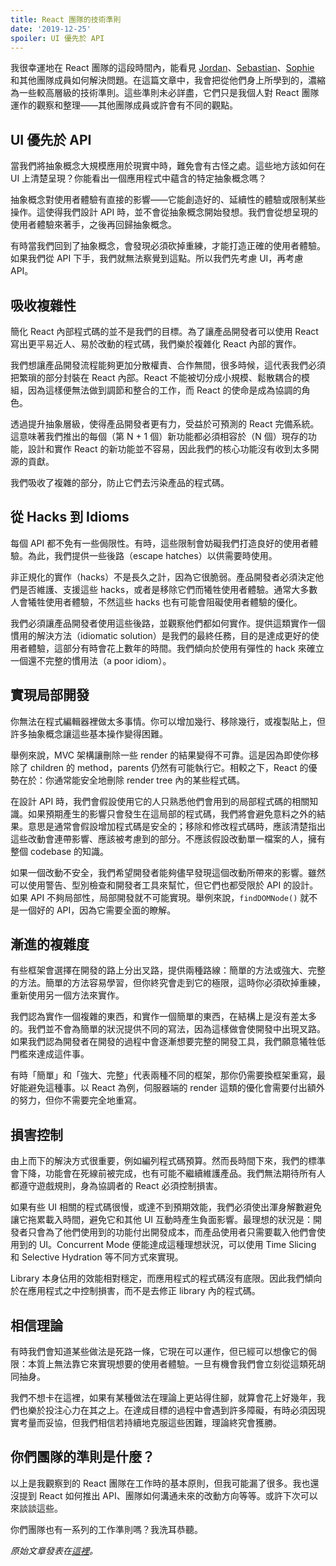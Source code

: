```yaml
---
title: React 團隊的技術準則
date: '2019-12-25'
spoiler: UI 優先於 API
---
```


我很幸運地在 React 團隊的這段時間內，能看見 [Jordan](https://twitter.com/jordwalke)、[Sebastian](https://twitter.com/sebmarkbage)、[Sophie](https://twitter.com/sophiebits) 和其他團隊成員如何解決問題。在這篇文章中，我會把從他們身上所學到的，濃縮為一些較高層級的技術準則。這些準則未必詳盡，它們只是我個人對 React 團隊運作的觀察和整理——其他團隊成員或許會有不同的觀點。

## UI 優先於 API

當我們將抽象概念大規模應用於現實中時，難免會有古怪之處。這些地方該如何在 UI 上清楚呈現？你能看出一個應用程式中蘊含的特定抽象概念嗎？

抽象概念對使用者體驗有直接的影響——它能創造好的、延續性的體驗或限制某些操作。這使得我們設計 API 時，並不會從抽象概念開始發想。我們會從想呈現的使用者體驗來著手，之後再回歸抽象概念。

有時當我們回到了抽象概念，會發現必須砍掉重練，才能打造正確的使用者體驗。如果我們從 API 下手，我們就無法察覺到這點。所以我們先考慮 UI，再考慮 API。

## 吸收複雜性

簡化 React 內部程式碼的並不是我們的目標。為了讓產品開發者可以使用 React 寫出更平易近人、易於改動的程式碼，我們樂於複雜化 React 內部的實作。

我們想讓產品開發流程能夠更加分散權責、合作無間，很多時候，這代表我們必須把繁瑣的部分封裝在 React 內部。React 不能被切分成小規模、鬆散耦合的模組，因為這樣便無法做到調節和整合的工作，而 React 的使命是成為協調的角色。

透過提升抽象層級，使得產品開發者更有力，受益於可預測的 React 完備系統。這意味著我們推出的每個（第 N + 1 個）新功能都必須相容於（N 個）現存的功能，設計和實作 React 的新功能並不容易，因此我們的核心功能沒有收到太多開源的貢獻。

我們吸收了複雜的部分，防止它們去污染產品的程式碼。

## 從 Hacks 到 Idioms

每個 API 都不免有一些侷限性。有時，這些限制會妨礙我們打造良好的使用者體驗。為此，我們提供一些後路（escape hatches）以供需要時使用。

非正規化的實作（hacks）不是長久之計，因為它很脆弱。產品開發者必須決定他們是否維護、支援這些 hacks，或者是移除它們而犧牲使用者體驗。通常大多數人會犧牲使用者體驗，不然這些 hacks 也有可能會阻礙使用者體驗的優化。

我們必須讓產品開發者使用這些後路，並觀察他們都如何實作。提供這類實作一個慣用的解決方法（idiomatic solution）是我們的最終任務，目的是達成更好的使用者體驗，這部分有時會花上數年的時間。我們傾向於使用有彈性的 hack 來確立一個還不完整的慣用法（a poor idiom）。

## 實現局部開發

你無法在程式編輯器裡做太多事情。你可以增加幾行、移除幾行，或複製貼上，但許多抽象概念讓這些基本操作變得困難。

舉例來說，MVC 架構讓刪除一些 render 的結果變得不可靠。這是因為即使你移除了 children 的 method，parents 仍然有可能執行它。相較之下，React 的優勢在於：你通常能安全地刪除 render tree 內的某些程式碼。

在設計 API 時，我們會假設使用它的人只熟悉他們會用到的局部程式碼的相關知識。如果預期產生的影響只會發生在這局部的程式碼，我們將會避免意料之外的結果。意思是通常會假設增加程式碼是安全的；移除和修改程式碼時，應該清楚指出這些改動會連帶影響、應該被考慮到的部分。不應該假設改動單一檔案的人，擁有整個 codebase 的知識。

如果一個改動不安全，我們希望開發者能夠儘早發現這個改動所帶來的影響。雖然可以使用警告、型別檢查和開發者工具來幫忙，但它們也都受限於 API 的設計。如果 API 不夠局部性，局部開發就不可能實現。舉例來說，`findDOMNode()` 就不是一個好的 API，因為它需要全面的瞭解。

## 漸進的複雜度

有些框架會選擇在開發的路上分出叉路，提供兩種路線：簡單的方法或強大、完整的方法。簡單的方法容易學習，但你終究會走到它的極限，這時你必須砍掉重練，重新使用另一個方法來實作。

我們認為實作一個複雜的東西，和實作一個簡單的東西，在結構上是沒有差太多的。我們並不會為簡單的狀況提供不同的寫法，因為這樣做會使開發中出現叉路。如果我們認為開發者在開發的過程中會逐漸想要完整的開發工具，我們願意犧牲低門檻來達成這件事。

有時「簡單」和「強大、完整」代表兩種不同的框架，那你仍需要換框架重寫，最好能避免這種事。以 React 為例，伺服器端的 render 這類的優化會需要付出額外的努力，但你不需要完全地重寫。

## 損害控制

由上而下的解決方式很重要，例如編列程式碼預算。然而長時間下來，我們的標準會下降，功能會在死線前被完成，也有可能不繼續維護產品。我們無法期待所有人都遵守遊戲規則，身為協調者的 React 必須控制損害。

如果有些 UI 相關的程式碼很慢，或達不到預期效能，我們必須使出渾身解數避免讓它拖累載入時間，避免它和其他 UI 互動時產生負面影響。最理想的狀況是：開發者只會為了他們使用到的功能付出開發成本，而產品使用者只需要載入他們會使用到的 UI。Concurrent Mode 便能達成這種理想狀況，可以使用 Time Slicing 和 Selective Hydration 等不同方式來實現。

Library 本身佔用的效能相對穩定，而應用程式的程式碼沒有底限。因此我們傾向於在應用程式之中控制損害，而不是去修正 library 內的程式碼。

## 相信理論

有時我們會知道某些做法是死路一條，它現在可以運作，但已經可以想像它的侷限：本質上無法靠它來實現想要的使用者體驗。一旦有機會我們會立刻從這類死胡同抽身。

我們不想卡在這裡，如果有某種做法在理論上更站得住腳，就算會花上好幾年，我們也樂於投注心力在其之上。在達成目標的過程中會遇到許多障礙，有時必須因現實考量而妥協，但我們相信若持續地克服這些困難，理論終究會獲勝。

## 你們團隊的準則是什麼？

以上是我觀察到的 React 團隊在工作時的基本原則，但我可能漏了很多。我也還沒提到 React 如何推出 API、團隊如何溝通未來的改動方向等等。或許下次可以來談談這些。

你們團隊也有一系列的工作準則嗎？我洗耳恭聽。

_原始文章發表在[這裡](https://react.christmas/2019/24)。_
